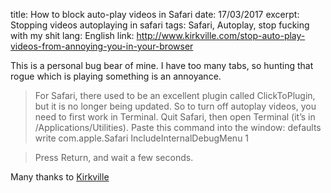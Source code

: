 title: How to block auto-play videos in Safari
date: 17/03/2017
excerpt: Stopping videos autoplaying in safari
tags: Safari, Autoplay, stop fucking with my shit
lang: English
link: http://www.kirkville.com/stop-auto-play-videos-from-annoying-you-in-your-browser

This is a personal bug bear of mine. I have too many tabs, so hunting that rogue which is playing something is an annoyance.

> For Safari, there used to be an excellent plugin called ClickToPlugin, but it is no longer being updated. So to turn off autoplay videos, you need to first work in Terminal. Quit Safari, then open Terminal (it’s in /Applications/Utilities). Paste this command into the window:  defaults write com.apple.Safari IncludeInternalDebugMenu 1 

> Press Return, and wait a few seconds.

Many thanks to [Kirkville](http://www.kirkville.com/stop-auto-play-videos-from-annoying-you-in-your-browser/)